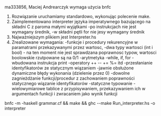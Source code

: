 ma333856, Maciej Andrearczyk
wymaga użycia bnfc

1. Rozwiązanie uruchamiamy standardowo, wykonując polecenie make.
2. Zaimplementowano interpreter języka imperatywnego bazującego na składni C z paroma małymi wyjątkami
	-po instrukcjach nie jest wymagany średnik,
	-w składni pętli for nie jesy wymagany średnik
3. Najważniejszym plikiem jest Interpreter.hs 
4. Zrealizowane wymagania:
	-funkcje i procedury rekurencyjne w paramatrami przekazywanymi przez wartosc,
	-dwa typy wartosci (int i bool) - na ten moment nie jest sprawdzana poprawnosc typow, wartosci boolowskie rzutpowane są na 0/1
	-arytmetyka
	-while, if, for
	-wbudowana instrukcja print
	-operatory ++ -- += %= itd
	-przesłanianie identyfikatorów ze statycznym wiązaniem
	-jawnie obsłużone dynamiczne błędy wykonania (dzielenie przez 0)
	-dowolne zagnieżdżanie funkcji/procedur z zachowaniem poprawności statycznego wiązanie identyfikatorów
	-statyczne typowanie
	-wielowymiarowe tablice z przypisywaniem, przekazywaniem ich w argumentach funkcji i zwracaniem jako wynik funkcji


bnfc -m -haskell grammar.cf && make && ghc --make Run_interpreter.hs -o interpreter

